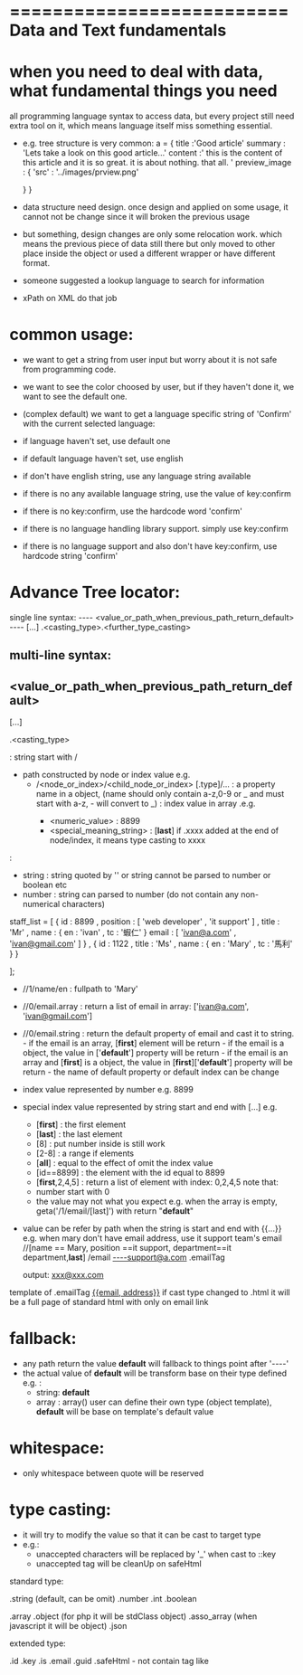 ==========================
Data and Text fundamentals
==========================

when you need to deal with data, what fundamental things you need
=================================================================

all programming language syntax to access data, but every project still need extra
tool on it, which means language itself miss something essential.

- e.g. tree structure is very common:
a = {
  title   :'Good article'
  summary : 'Lets take a look on this good article...'
  content :'
    this is the content of this article and it is so great. it is about nothing. that all.
  '
  preview_image : {
    'src' : '../images/prview.png'

  }
}

- data structure need design. once design and applied on some usage, it cannot not
be change since it will broken the previous usage

- but something, design changes are only some relocation work. which means the
previous piece of data still there but only moved to other place inside the object
or used a different wrapper or have different format.

- someone suggested a lookup language to search for information

- xPath on XML do that job

common usage:
============
- we want to get a string from user input but worry about it is not safe from programming code.

- we want to see the color choosed by user, but if they haven't done it,
 we want to see the default one.

- (complex default)
we want to get a language specific string of 'Confirm' with the current selected language:
- if language haven't set, use default one
- if default language haven't set, use english
- if don't have english string, use any language string available
- if there is no any available language string, use the value of key:confirm
- if there is no key:confirm, use the hardcode word 'confirm'
- if there is no language handling library support. simply use key:confirm
- if there is no language support and also don't have key:confirm, use hardcode string 'confirm'


Advance Tree locator:
=====================
single line syntax:
<path> ---- <value_or_path_when_previous_path_return_default> ---- [...] .<casting_type>.<further_type_casting>

multi-line syntax:
<path>
----------
<value_or_path_when_previous_path_return_default>
----------
[...]

.<casting_type>


<path> : string start with /
  - path constructed by node or index value e.g.
    - /<node_or_index>/<child_node_or_index> [.type]/...
      <node>  : a property name in a object, (name should only contain a-z,0-9 or _ and must start with a-z, - will convert to _)
      <index> : index value in array .e.g.
        - <numeric_value>          : 8899
        - <special_meaning_string> : [__last__]
      if .xxxx added at the end of node/index, it means type casting to xxxx

<value> :
- string : string quoted by '' or string cannot be parsed to number or boolean etc
- number : string can parsed to number (do not contain any non-numerical characters)


staff_list = [
{
  id : 8899
  , position : [
    'web developer'
    , 'it support'
  ]
  , title : 'Mr'
  , name : {
    en : 'ivan'
    , tc : '蝦仁'
  }
  email : [
    'ivan@a.com'
    , 'ivan@gmail.com'
  ]
}
, {
  id : 1122
  , title : 'Ms'
  , name : {
    en : 'Mary'
    , tc : '馬利'
  }
}

];

- //1/name/en       : fullpath to 'Mary'
- //0/email.array   : return a list of email in array: ['ivan@a.com', 'ivan@gmail.com']
- //0/email.string  : return the default property of email and cast it to string.
                      - if the email is an array, [__first__] element will be return
                      - if the email is a object, the value in ['__default__'] property will be return
                      - if the email is an array and [__first__] is a object, the
                        value in [__first__]['__default__'] property will be return
                      - the name of default property or default index can be change

- index value represented by number e.g. 8899
- special index value represented by string start and end with [...] e.g.
  - [__first__] : the first element
  - [__last__]  : the last element
  - [8]     : put number inside is still work
  - [2-8]   : a range if elements
  - [__all__]   : equal to the effect of omit the index value
  - [id==8899] : the element with the id equal to 8899
  - [__first__,2,4,5] : return a list of element with index: 0,2,4,5
  note that:
  - number start with 0
  - the value may not what you expect
    e.g. when the array is empty, geta('/1/email/[last]') with return "__default__"


- value can be refer by path when the string is start and end with {{...}}
  e.g. when mary don't have email address, use it support team's email
  //[name == Mary, position ==it support, department==it department,__last__]
    /email
      ----support@a.com
  .emailTag

  output:
  <a href="mailto:xxx@xxx.com">xxx@xxx.com</a>

template of .emailTag
<a href="mailto:{{email, address}}">{{email, address}}</a>
if cast type changed to .html it will be a full page of standard html with only on email link

fallback:
=========
- any path return the value __default__ will fallback to things point after '----'
- the actual value of __default__ will be transform base on their type defined
  e.g. :
  - string: __default__
  - array : array()
  user can define their own type (object template), __default__ will be base on template's default value

whitespace:
===========
- only whitespace between quote will be reserved

type casting:
=============
- it will try to modify the value so that it can be cast to target type
- e.g.:
  - unaccepted characters will be replaced by '_' when cast to ::key
  - unaccepted tag will be cleanUp on safeHtml


standard type:

.string (default, can be omit)
.number
.int
.boolean

.array
.object (for php it will be stdClass object)
.asso_array (when javascript it will be object)
.json

extended type:

.id
.key
.is
.email
.guid
.safeHtml      - not contain tag like <script>
.cleanHtmlNode -
.html  - full html page outout

.string_list
.number_list
.int_list
.boolean_list
.id_list
.key_list
.is_list
.email_list
.guid_list


template:
=========
- a string which have markup to represent a variable {{...}}
- variable can be pointed by a path or literal value.
- string marked as __???__ have special function:
  - direct access some global available value
  - programmatic value not be accessable by path e.g. :
    - the current key for this value
    - the name of parent node for this key
  - special tag/attribute removal process

- since template can be without variable, that means very template can be a pain string
- we can extended the meaning of string become: very string should be a template:
  e.g. :
  /lang_dict/ui_btn/submit/en --> 'submit'
  /ui/contact/form/submit_btn  can pointed to --> 'please {{/lang_dict/ui_btn/submit}}'


- ordinary template always have a fixed set of property to access. but data always
  a various morphing. to due with this situation, some tool using name mapping on
  data. some simply provide another template which almost the same as original but
  with some property name changed.

- we use: node collection, node lookup, default __first__ in array to provide
  multiply property name options. syntax:
  {{[name1,name2,...].castType}}
  e.g. a link tag with img inside will server the following purposes:
  1. thumbnail of the fullsize image, link to the fullsize image
  2. video poster_frame of video, link to the video
  3. shortcut of a url, link to a page
  1.:
    - image_large_url
    - image_small_url
    - title

  2.:
    - video_url
    - poster_url
    - title
  3.:
    - link_url
    - thumbnail_url
    - name

the following template will serve the above 3 types of data without change a line of code:

<!--start_link-->

<a class="__nodeName__" href="{{[image_large_url, video_url, link_url].url-->__remove_link__}}" title="{{[title, name, __remove_htmlAttr__].htmlAttr}}">
  <!--start_img-->
  <img src="{{[image_small_url, poster_url, thumbnail_url, '__remove_img__'].url}}"/ alt="{{[title,name].htmlAttr----__remove_htmlAttr__}}">
  <!--end_img-->
</a>

<!--alt_link-->

<span class="__nodeName__">
  <img src="__webRoot__/images/place_holder.png" />
</span>

<!--end_link-->

__webRoot__
__nodeName__
__nodePath__
__first__ (first property or index)
__last__  (last property)
__all__   (all property)
__default__
__remove_htmlAttr__
__remove_XXXX__ ( <!--start_XXXX--> / <!--alt_link--> / <!--end_XXXX--> )
